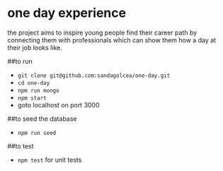 # one day experience
the project aims to inspire young people find their career path
by connecting them with professionals which can show them how a day at their job looks like.

##to run
- `git clone git@github.com:sandagolcea/one-day.git`
- `cd one-day`
- `npm run mongo`  
- `npm start`
- goto localhost on port 3000

##to seed the database
- `npm run seed`

##to test
- `npm test` for unit tests
